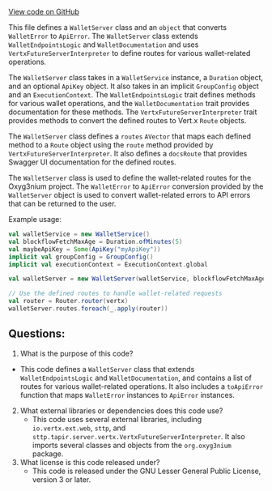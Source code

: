 [View code on GitHub](https://github.com/alephium/alephium/wallet/src/main/scala/org/alephium/wallet/web/WalletServer.scala)

This file defines a `WalletServer` class and an `object` that converts `WalletError` to `ApiError`. The `WalletServer` class extends `WalletEndpointsLogic` and `WalletDocumentation` and uses `VertxFutureServerInterpreter` to define routes for various wallet-related operations. 

The `WalletServer` class takes in a `WalletService` instance, a `Duration` object, and an optional `ApiKey` object. It also takes in an implicit `GroupConfig` object and an `ExecutionContext`. The `WalletEndpointsLogic` trait defines methods for various wallet operations, and the `WalletDocumentation` trait provides documentation for these methods. The `VertxFutureServerInterpreter` trait provides methods to convert the defined routes to Vert.x `Route` objects.

The `WalletServer` class defines a `routes` `AVector` that maps each defined method to a `Route` object using the `route` method provided by `VertxFutureServerInterpreter`. It also defines a `docsRoute` that provides Swagger UI documentation for the defined routes.

The `WalletServer` class is used to define the wallet-related routes for the Oxyg3nium project. The `WalletError` to `ApiError` conversion provided by the `WalletServer` object is used to convert wallet-related errors to API errors that can be returned to the user. 

Example usage:
```scala
val walletService = new WalletService()
val blockflowFetchMaxAge = Duration.ofMinutes(5)
val maybeApiKey = Some(ApiKey("myApiKey"))
implicit val groupConfig = GroupConfig()
implicit val executionContext = ExecutionContext.global

val walletServer = new WalletServer(walletService, blockflowFetchMaxAge, maybeApiKey)

// Use the defined routes to handle wallet-related requests
val router = Router.router(vertx)
walletServer.routes.foreach(_.apply(router))
```
## Questions: 
 1. What is the purpose of this code?
   - This code defines a `WalletServer` class that extends `WalletEndpointsLogic` and `WalletDocumentation`, and contains a list of routes for various wallet-related operations. It also includes a `toApiError` function that maps `WalletError` instances to `ApiError` instances.
2. What external libraries or dependencies does this code use?
   - This code uses several external libraries, including `io.vertx.ext.web`, `sttp`, and `sttp.tapir.server.vertx.VertxFutureServerInterpreter`. It also imports several classes and objects from the `org.oxyg3nium` package.
3. What license is this code released under?
   - This code is released under the GNU Lesser General Public License, version 3 or later.